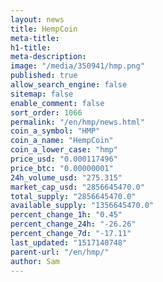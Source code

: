 ```yaml
---
layout: news
title: HempCoin
meta-title: 
h1-title: 
meta-description: 
image: "/media/350941/hmp.png"
published: true
allow_search_engine: false
sitemap: false
enable_comment: false
sort_order: 1066
permalink: "/en/hmp/news.html"
coin_a_symbol: "HMP"
coin_a_name: "HempCoin"
coin_a_lower_case: "hmp"
price_usd: "0.000117496"
price_btc: "0.00000001"
24h_volume_usd: "275.315"
market_cap_usd: "2856645470.0"
total_supply: "2856645470.0"
available_supply: "1356645470.0"
percent_change_1h: "0.45"
percent_change_24h: "-26.26"
percent_change_7d: "-17.11"
last_updated: "1517140748"
parent-url: "/en/hmp/"
author: Sam
---
```



